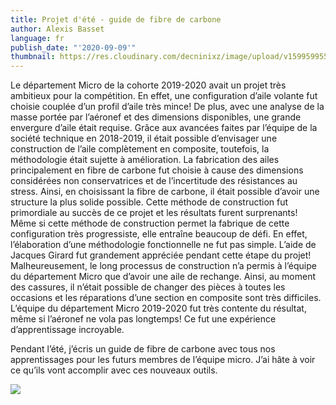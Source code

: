```yaml
---
title: Projet d'été - guide de fibre de carbone
author: Alexis Basset
language: fr
publish_date: "'2020-09-09'"
thumbnail: https://res.cloudinary.com/decninixz/image/upload/v1599599555/IMG_20200227_194418_jmk37o.jpg
---
```

Le département Micro de la cohorte 2019-2020 avait un projet très ambitieux pour la compétition. En effet, une configuration d’aile volante fut choisie couplée d’un profil d’aile très mince! De plus, avec une analyse de la masse portée par l’aéronef et des dimensions disponibles, une grande envergure d’aile était requise. Grâce aux avancées faites par l’équipe de la société technique en 2018-2019, il était possible d’envisager une construction de l’aile complètement en composite, toutefois, la méthodologie était sujette à amélioration. La fabrication des ailes principalement en fibre de carbone fut choisie à cause des dimensions considérées non conservatrices et de l’incertitude des résistances au stress. Ainsi, en choisissant la fibre de carbone, il était possible d’avoir une structure la plus solide possible. Cette méthode de construction fut primordiale au succès de ce projet et les résultats furent surprenants! Même si cette méthode de construction permet la fabrique de cette configuration très progressiste, elle entraîne beaucoup de défi. En effet, l’élaboration d’une méthodologie fonctionnelle ne fut pas simple. L’aide de Jacques Girard fut grandement appréciée pendant cette étape du projet! Malheureusement, le long processus de construction n’a permis à l’équipe du département Micro que d’avoir une aile de rechange. Ainsi, au moment des cassures, il n’était possible de changer des pièces à toutes les occasions et les réparations d’une section en composite sont très difficiles. L’équipe du département Micro 2019-2020 fut très contente du résultat, même si l’aéronef ne vola pas longtemps! Ce fut une expérience d’apprentissage incroyable.


Pendant l’été, j’écris un guide de fibre de carbone avec tous nos apprentissages pour les futurs membres de l’équipe micro. J’ai hâte à voir ce qu’ils vont accomplir avec ces nouveaux outils. 

![](https://res.cloudinary.com/decninixz/image/upload/a_-90/v1599599661/Snapchat-2087415323_lzjfec.jpg)